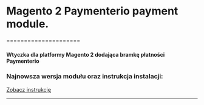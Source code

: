 # Magento 2 Paymenterio payment module.
=====================


#### Wtyczka dla platformy Magento 2 dodająca bramkę płatności Paymenterio ####


### Najnowsza wersja modułu oraz instrukcja instalacji:
[Zobacz instrukcję](instrukcja.pdf)


---------------------------------------